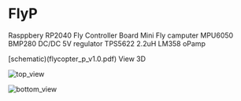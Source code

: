 # FlyP
Rasppbery RP2040 Fly Controller Board Mini Fly camputer
MPU6050
BMP280
DC/DC 5V regulator TPS5622 2.2uH
LM358 oPamp

[schematic)(flycopter_p_v1.0.pdf)
View 3D

![top_view](/image/top_view.png)

![bottom_view](/image/bottom_view.png)
